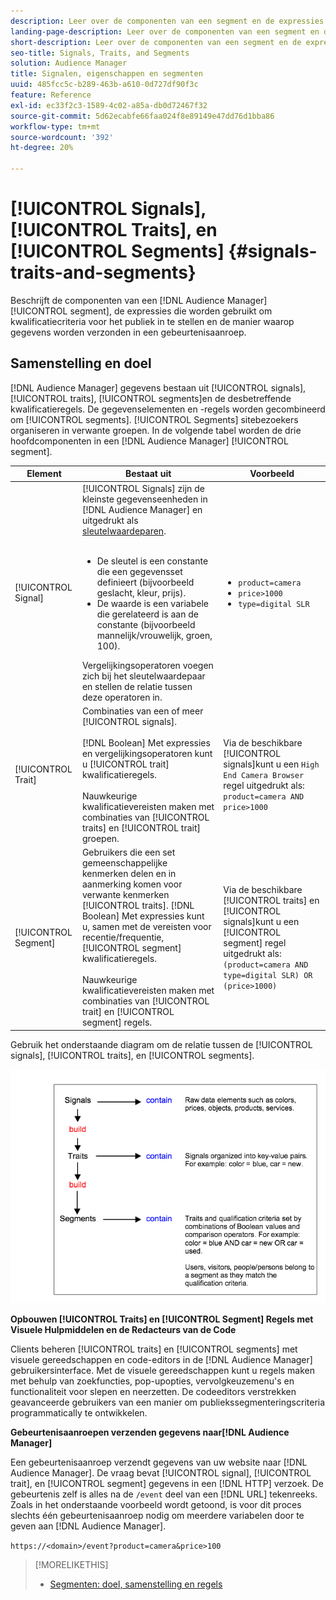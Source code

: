 ```yaml
---
description: Leer over de componenten van een segment en de expressies die worden gebruikt om de kwalificatiecriteria van de doelgroep in te stellen. Meer informatie over de manier waarop gegevens worden verzonden.
landing-page-description: Leer over de componenten van een segment en de expressies die worden gebruikt om de kwalificatiecriteria van de doelgroep in te stellen. Meer informatie over de manier waarop gegevens worden verzonden.
short-description: Leer over de componenten van een segment en de expressies die worden gebruikt om de kwalificatiecriteria van de doelgroep in te stellen. Meer informatie over de manier waarop gegevens worden verzonden.
seo-title: Signals, Traits, and Segments
solution: Audience Manager
title: Signalen, eigenschappen en segmenten
uuid: 485fcc5c-b289-463b-a610-0d727df90f3c
feature: Reference
exl-id: ec33f2c3-1589-4c02-a85a-db0d72467f32
source-git-commit: 5d62ecabfe66faa024f8e89149e47dd76d1bba86
workflow-type: tm+mt
source-wordcount: '392'
ht-degree: 20%

---
```


# [!UICONTROL Signals], [!UICONTROL Traits], en [!UICONTROL Segments] {#signals-traits-and-segments}

Beschrijft de componenten van een [!DNL Audience Manager] [!UICONTROL segment], de expressies die worden gebruikt om kwalificatiecriteria voor het publiek in te stellen en de manier waarop gegevens worden verzonden in een gebeurtenisaanroep.

## Samenstelling en doel

[!DNL Audience Manager] gegevens bestaan uit [!UICONTROL signals], [!UICONTROL traits], [!UICONTROL segments]en de desbetreffende kwalificatieregels. De gegevenselementen en -regels worden gecombineerd om [!UICONTROL segments]. [!UICONTROL Segments] sitebezoekers organiseren in verwante groepen. In de volgende tabel worden de drie hoofdcomponenten in een [!DNL Audience Manager] [!UICONTROL segment].

| Element | Bestaat uit | Voorbeeld |
|---|---|---|
| [!UICONTROL Signal] | [!UICONTROL Signals] zijn de kleinste gegevenseenheden in [!DNL Audience Manager] en uitgedrukt als [sleutelwaardeparen](../reference/key-value-pairs-explained.md).<br><br><ul><li>De sleutel is een constante die een gegevensset definieert (bijvoorbeeld geslacht, kleur, prijs).</li><li>De waarde is een variabele die gerelateerd is aan de constante (bijvoorbeeld mannelijk/vrouwelijk, groen, 100).</li></ul>Vergelijkingsoperatoren voegen zich bij het sleutelwaardepaar en stellen de relatie tussen deze operatoren in. | <ul><li>`product=camera`</li><li>`price>1000`</li><li>`type=digital SLR`</li></ul> |
| [!UICONTROL Trait] | Combinaties van een of meer [!UICONTROL signals].<br><br> [!DNL Boolean] Met expressies en vergelijkingsoperatoren kunt u [!UICONTROL trait] kwalificatieregels. <br><br>Nauwkeurige kwalificatievereisten maken met combinaties van [!UICONTROL traits] en [!UICONTROL trait] groepen. | Via de beschikbare [!UICONTROL signals]kunt u een `High End Camera Browser` regel uitgedrukt als: `product=camera AND price>1000` |
| [!UICONTROL Segment] | Gebruikers die een set gemeenschappelijke kenmerken delen en in aanmerking komen voor verwante kenmerken [!UICONTROL traits]. [!DNL Boolean] Met expressies kunt u, samen met de vereisten voor recentie/frequentie, [!UICONTROL segment] kwalificatieregels.<br><br> Nauwkeurige kwalificatievereisten maken met combinaties van [!UICONTROL trait] en [!UICONTROL segment] regels. | Via de beschikbare [!UICONTROL traits] en [!UICONTROL signals]kunt u een [!UICONTROL segment] regel uitgedrukt als:`(product=camera AND type=digital SLR) OR (price>1000)` |

Gebruik het onderstaande diagram om de relatie tussen de [!UICONTROL signals], [!UICONTROL traits], en [!UICONTROL segments].

![](assets/signals-traits-segments.png)

**Opbouwen [!UICONTROL Traits] en [!UICONTROL Segment] Regels met Visuele Hulpmiddelen en de Redacteurs van de Code**

Clients beheren [!UICONTROL traits] en [!UICONTROL segments] met visuele gereedschappen en code-editors in de [!DNL Audience Manager] gebruikersinterface. Met de visuele gereedschappen kunt u regels maken met behulp van zoekfuncties, pop-upopties, vervolgkeuzemenu&#39;s en functionaliteit voor slepen en neerzetten. De codeeditors verstrekken geavanceerde gebruikers van een manier om publiekssegmenteringscriteria programmatically te ontwikkelen.

**Gebeurtenisaanroepen verzenden gegevens naar[!DNL Audience Manager]**

Een gebeurtenisaanroep verzendt gegevens van uw website naar [!DNL Audience Manager]. De vraag bevat [!UICONTROL signal], [!UICONTROL trait], en [!UICONTROL segment] gegevens in een [!DNL HTTP] verzoek. De gebeurtenis zelf is alles na de `/event` deel van een [!DNL URL] tekenreeks. Zoals in het onderstaande voorbeeld wordt getoond, is voor dit proces slechts één gebeurtenisaanroep nodig om meerdere variabelen door te geven aan [!DNL Audience Manager].

`https://<domain>/event?product=camera&price>100`

>[!MORELIKETHIS]
>
>* [Segmenten: doel, samenstelling en regels](../features/segments/segments-purpose.md)

